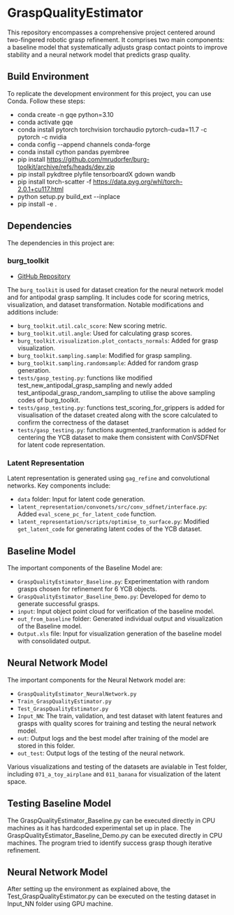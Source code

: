 # GraspQualityEstimator

This repository encompasses a comprehensive project centered around two-fingered robotic grasp refinement. It comprises two main components: a baseline model that systematically adjusts grasp contact points to improve stability and a neural network model that predicts grasp quality.

## Build Environment

To replicate the development environment for this project, you can use Conda. Follow these steps:
-  conda create -n gqe python=3.10
- conda activate gqe
- conda install pytorch torchvision torchaudio pytorch-cuda=11.7 -c pytorch -c nvidia
- conda config --append channels conda-forge
- conda install cython pandas pyembree
- pip install https://github.com/mrudorfer/burg-toolkit/archive/refs/heads/dev.zip
- pip install pykdtree plyfile tensorboardX gdown wandb
- pip install torch-scatter -f https://data.pyg.org/whl/torch-2.0.1+cu117.html
- python setup.py build_ext --inplace
- pip install -e .


## Dependencies

The dependencies in this project are:

### burg_toolkit
- [GitHub Repository](https://github.com/mrudorfer/burg-toolkit)
  
The `burg_toolkit` is used for dataset creation for the neural network model and for antipodal grasp sampling. It includes code for scoring metrics, visualization, and dataset transformation. Notable modifications and additions include:

- `burg_toolkit.util.calc_score`: New scoring metric.
- `burg_toolkit.util.angle`: Used for calculating grasp scores.
- `burg_toolkit.visualization.plot_contacts_normals`: Added for grasp visualization.
- `burg_toolkit.sampling.sample`: Modified for grasp sampling.
- `burg_toolkit.sampling.randomsample`: Added for random grasp generation.
- `tests/gasp_testing.py`:  functions like modified test_new_antipodal_grasp_sampling and newly added test_antipodal_grasp_random_sampling to utilise the above sampling codes of burg_toolkit.
- `tests/gasp_testing.py`: functions test_scoring_for_grippers is added for visualisation of the dataset created along with the score calculated to confirm the correctness of the dataset
- `tests/gasp_testing.py`: functions augmented_tranformation is added for centering the YCB dataset to make them consistent with ConVSDFNet for latent code representation.

### Latent Representation

Latent representation is generated using `gag_refine` and convolutional networks. Key components include:

- `data` folder: Input for latent code generation.
- `latent_representation/convonets/src/conv_sdfnet/interface.py`: Added `eval_scene_pc_for_latent_code` function.
- `latent_representation/scripts/optimise_to_surface.py`: Modified `get_latent_code` for generating latent codes of the YCB dataset.

## Baseline Model

The important components of the Baseline Model are:

- `GraspQualityEstimator_Baseline.py`: Experimentation with random grasps chosen for refinement for 6 YCB objects.
- `GraspQualityEstimator_Baseline_Demo.py`: Developed for demo to generate successful grasps.
- `input`: Input object point cloud for verification of the baseline model.
- `out_from_baseline` folder: Generated individual output and visualization of the Baseline model.
- `Output.xls` file: Input for visualization generation of the baseline model with consolidated output.

## Neural Network Model

The important components for the Neural Network model are:

- `GraspQualityEstimator_NeuralNetwork.py`
- `Train_GraspQualityEstimator.py`
- `Test_GraspQualityEstimator.py`
- `Input_NN`: The train, validation, and test dataset with latent features and grasps with quality scores for training and testing the neural network model.
- `out`: Output logs and the best model after training of the model are stored in this folder.
- `out_test`: Output logs of the testing of the neural network.

Various visualizations and testing of the datasets are avialable in Test folder, including `071_a_toy_airplane` and `011_banana` for visualization of the latent space.

## Testing Baseline Model

The GraspQualityEstimator_Baseline.py can be executed directly in CPU machines as it has hardcoded experimental set up in place. 
The GraspQualityEstimator_Baseline_Demo.py can be executed directly in CPU machines. The program tried to identify success grasp though iterative refinement.

## Neural Network Model 
After setting up the environment as explained above, the Test_GraspQualityEstimator.py can be executed on the testing dataset in Input_NN folder using GPU machine. 
